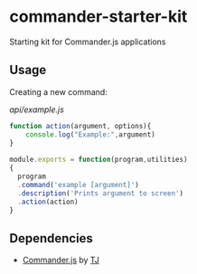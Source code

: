 # commander-starter-kit
Starting kit for Commander.js applications

## Usage
Creating a new command:

*api/example.js*
```js 
function action(argument, options){
    console.log("Example:",argument)
}
  
module.exports = function(program,utilities)
{
  program
  .command('example [argument]')
  .description('Prints argument to screen')
  .action(action)
}
```

## Dependencies 
- [Commander.js](https://github.com/tj/commander.js/) by [TJ](https://github.com/tj)